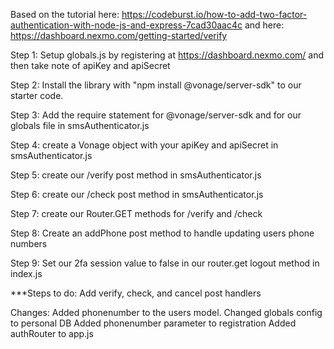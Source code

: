 Based on the tutorial here: https://codeburst.io/how-to-add-two-factor-authentication-with-node-js-and-express-7cad30aac4c
and here: https://dashboard.nexmo.com/getting-started/verify 

Step 1: Setup globals.js by registering at https://dashboard.nexmo.com/ and then take note of apiKey and apiSecret

Step 2: Install the library with "npm install @vonage/server-sdk" to our starter code.

Step 3: Add the require statement for @vonage/server-sdk and for our globals file in smsAuthenticator.js

Step 4: create a Vonage object with your apiKey and apiSecret in smsAuthenticator.js

Step 5: create our /verify post method in smsAuthenticator.js

Step 6: create our /check post method in smsAuthenticator.js

Step 7: create our Router.GET methods for /verify and /check

Step 8: Create an addPhone post method to handle updating users phone numbers

Step 9: Set our 2fa session value to false in our router.get logout method in index.js 


***Steps to do: Add verify, check, and cancel post handlers


Changes:
Added phonenumber to the users model.
Changed globals config to personal DB
Added phonenumber parameter to registration
Added authRouter to app.js

